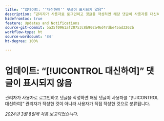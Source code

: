 ```yaml
---
title: '“업데이트: ''대신하여'' 댓글이 표시되지 않음“'
description: “관리자가 사용자로 로그인하고 댓글을 작성하면 해당 댓글이 사용자를 대신하여 관리자가 작성한 것이 아니라 사용자가 직접 작성한 것으로 분류됩니다.”
hidefromtoc: true
feature: Updates and Notifications
source-git-commit: ba35f0961af20753c8b902a46d47dbe45ad3262b
workflow-type: ht
source-wordcount: '84'
ht-degree: 100%

---
```



# 업데이트: “[!UICONTROL 대신하여]” 댓글이 표시되지 않음

관리자가 사용자로 로그인하고 댓글을 작성하면 해당 댓글이 사용자를 “[!UICONTROL 대신하여]” 관리자가 작성한 것이 아니라 사용자가 직접 작성한 것으로 분류됩니다.

_2024년 3월 8일에 처음 보고되었습니다._

